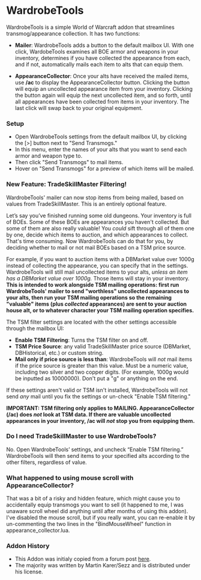 # WardrobeTools

WardrobeTools is a simple World of Warcraft addon that streamlines transmog/appearance collection. It has two functions:

* **Mailer**: WardrobeTools adds a button to the default mailbox UI. With one click, WardobeTools examines all BOE armor and weapons in your inventory, determines if you have collected the appearance from each, and if not, automatically mails each item to alts that can equip them.

* **AppearanceCollector**: Once your alts have received the mailed items, use **/ac** to display the AppearanceCollector button. Clicking the button will equip an uncollected appearance item from your inventory. Clicking the button again will equip the next uncollected item, and so forth, until all appearances have been collected from items in your inventory. The last click will swap back to your original equipment.

### Setup 

* Open WardrobeTools settings from the default mailbox UI, by clicking the [>] button next to "Send Transmogs." 
* In this menu, enter the names of your alts that you want to send each armor and weapon type to.
* Then click "Send Transmogs" to mail items. 
* Hover on "Send Transmogs" for a preview of which items will be mailed.

### New Feature: TradeSkillMaster Filtering!

WardrobeTools' mailer can now stop items from being mailed, based on values from TradeSkillMaster. This is an entirely optional feature.

Let’s say you’ve finished running some old dungeons. Your inventory is full of BOEs. Some of these BOEs are appearances you haven't collected. But some of them are also really valuable! You *could* sift through all of them one by one, decide which items to auction, and which appearances to collect. That's time consuming. Now WardrobeTools can do that for you, by deciding whether to mail or not mail BOEs based on a TSM price source.

For example, if you want to auction items with a DBMarket value over 1000g instead of collecting the appearance, you can specify that in the settings. WardrobeTools will still mail uncollected items to your alts, *unless an item has a DBMarket value over 1000g.* Those items will stay in your inventory. **This is intended to work alongside TSM mailing operations: first run WardrobeTools' mailer to send "worthless" uncollected appearances to your alts, then run your TSM mailing operations so the remaining "valuable" items (plus *collected* appearances) are sent to your auction house alt, or to whatever character your TSM mailing operation specifies.** 

The TSM filter settings are located with the other settings accessible through the mailbox UI:

- **Enable TSM Filtering**: Turns the TSM filter on and off.
- **TSM Price Source**: any valid TradeSkillMaster price source (DBMarket, DBHistorical, etc.) or custom string.
- **Mail only if price source is less than**: WardrobeTools will *not* mail items if the price source is greater than this value. Must be a numeric value, including two silver and two copper digits. (For example, 1000g would be inputted as 10000000). Don't put a "g" or anything on the end.

If these settings aren't valid or TSM isn't installed, WardrobeTools will not send *any* mail until you fix the settings or un-check "Enable TSM filtering."

**IMPORTANT: TSM filtering only applies to MAILING. AppearanceCollector (/ac) does *not* look at TSM data. If there are valuable uncollected appearances in your inventory, /ac will *not* stop you from equipping them.**

### Do I need TradeSkillMaster to use WardrobeTools?

No. Open WardrobeTools’ settings, and uncheck “Enable TSM filtering.” WardrobeTools will then send items to your specified alts according to the other filters, regardless of value.

### What happened to using mouse scroll with AppearanceCollector?

That was a bit of a risky and hidden feature, which might cause you to accidentally equip transmogs you want to sell (it happened to me, I was unaware scroll wheel did anything until after months of using this addon). I've disabled the mouse scroll, but if you really want, you can re-enable it by un-commenting the two lines in the "BindMouseWheel" function in appearance_collector.lua.

### Addon History

- This Addon was initialy copied from a forum post [here](http://stormspire.net/general-tradeskillmaster-discussion/18409-mailing-groups-boe-armor-classes-post169681.html#post169681).  
- The majority was written by Martin Karer/Sezz and is distributed under his license.
